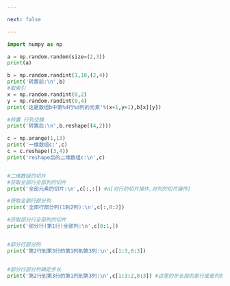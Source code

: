 ```yaml
---

next: false

---
```




<BlogInfo id="553" title="11.二维数组的索引和切片" author="白日梦想猿" pv=0 read_times=0 pre_cost_time="0分32秒" category="numpy学习" tag_list="['numpy学习']" create_time="2020.04.23 14:46:23" update_time="2020.04.23 15:34:16" />

```python
import numpy as np

a = np.random.random(size=(2,3))
print(a)

b = np.random.randint(1,10,(2,4))
print('转置前:\n',b)
#取索引
x = np.random.randint(0,2)
y = np.random.randint(0,4)
print('这是数组b中第%d行%d列的元素'%(x+1,y+1),b[x][y])

#转置 行列交换
print('转置后:\n',b.reshape((4,2)))

c = np.arange(1,13)
print('一维数组c:',c)
c = c.reshape((3,4))
print('reshape后的二维数组c:\n',c)


#二维数组的切片
#获取全部行全部列的切片
print('全部元素的切片:\n',c[:,:]) #a[对行的切片操作,对列的切片操作]

#获取全部行部分列
print('全部行部分列(1到2列):\n',c[:,0:2])

#获取部分行全部列的切片
print('部分行(第1行)全部列:\n',c[0:1,])


#部分行部分列
print('第2行到第3行的第1列到第3列:\n',c[1:3,0:3])


#部分行部分列确定步长
print('第2行到第3行的第1列到第3列:\n',c[1:3:2,0:3]) #这里的步长指的是行或者列的步长












```



<ActionBox />
